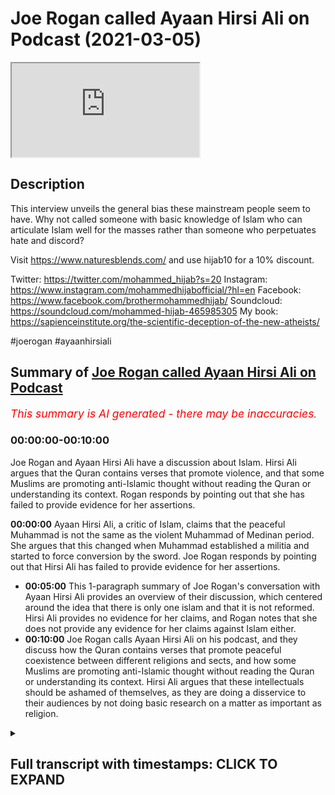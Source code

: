 # Joe Rogan called Ayaan Hirsi Ali on Podcast (2021-03-05)

<iframe loading='lazy' allow='autoplay' src='https://www.youtube.com/embed/4mPc7M3sPPU'></iframe>

## Description

This interview unveils the general bias these mainstream people seem to have. Why not called someone with basic knowledge of Islam who can articulate Islam well for the masses rather than someone who perpetuates hate and discord? 

Visit https://www.naturesblends.com/ and use hijab10 for a 10% discount. 

Twitter: https://twitter.com/mohammed_hijab?s=20
Instagram: https://www.instagram.com/mohammedhijabofficial/?hl=en
Facebook: https://www.facebook.com/brothermohammedhijab/
Soundcloud: https://soundcloud.com/mohammed-hijab-465985305
My book: https://sapienceinstitute.org/the-scientific-deception-of-the-new-atheists/

#joerogan #ayaanhirsiali

## Summary of [Joe Rogan called Ayaan Hirsi Ali on Podcast](https://www.youtube.com/watch?v=4mPc7M3sPPU)


*<span style="color:red; font-size:125%">This summary is AI generated - there may be inaccuracies</span>. [](/)*

### <a onclick="modifyYTiframeseektime('0')">00:00:00-00:10:00</a>

Joe Rogan and Ayaan Hirsi Ali have a discussion about Islam. Hirsi Ali argues that the Quran contains verses that promote violence, and that some Muslims are promoting anti-Islamic thought without reading the Quran or understanding its context. Rogan responds by pointing out that she has failed to provide evidence for her assertions.

**<a onclick="modifyYTiframeseektime('0')">00:00:00</a>** Ayaan Hirsi Ali, a critic of Islam, claims that the peaceful Muhammad is not the same as the violent Muhammad of Medinan period. She argues that this changed when Muhammad established a militia and started to force conversion by the sword. Joe Rogan responds by pointing out that Hirsi Ali has failed to provide evidence for her assertions.
* **<a onclick="modifyYTiframeseektime('300')">00:05:00</a>** This 1-paragraph summary of Joe Rogan's conversation with Ayaan Hirsi Ali provides an overview of their discussion, which centered around the idea that there is only one islam and that it is not reformed. Hirsi Ali provides no evidence for her claims, and Rogan notes that she does not provide any evidence for her claims against Islam either.
* **<a onclick="modifyYTiframeseektime('600')">00:10:00</a>** Joe Rogan calls Ayaan Hirsi Ali on his podcast, and they discuss how the Quran contains verses that promote peaceful coexistence between different religions and sects, and how some Muslims are promoting anti-Islamic thought without reading the Quran or understanding its context. Hirsi Ali argues that these intellectuals should be ashamed of themselves, as they are doing a disservice to their audiences by not doing basic research on a matter as important as religion.

<details><summary><h2>Full transcript with timestamps: CLICK TO EXPAND</h2></summary>

<a onclick="modifyYTiframeseektime('0')">0:00:00</a> [Music]  
<a onclick="modifyYTiframeseektime('5')">0:00:05</a> is the hijab 10  
<a onclick="modifyYTiframeseektime('7')">0:00:07</a> discount code for 10 percent discount on  
<a onclick="modifyYTiframeseektime('9')">0:00:09</a> a wide range of products including  
<a onclick="modifyYTiframeseektime('11')">0:00:11</a> premium ethiopian black seed products  
<a onclick="modifyYTiframeseektime('13')">0:00:13</a> assalamualaikum warahmatullahi  
<a onclick="modifyYTiframeseektime('16')">0:00:16</a> i recently watched a podcast between joe  
<a onclick="modifyYTiframeseektime('19')">0:00:19</a> rogan and iron hersey ali  
<a onclick="modifyYTiframeseektime('21')">0:00:21</a> she recently also had a podcast with  
<a onclick="modifyYTiframeseektime('23')">0:00:23</a> jordan peterson which i responded to  
<a onclick="modifyYTiframeseektime('26')">0:00:26</a> in a decisive refutation a cut-throat  
<a onclick="modifyYTiframeseektime('28')">0:00:28</a> refutation  
<a onclick="modifyYTiframeseektime('29')">0:00:29</a> that you can see in the description box  
<a onclick="modifyYTiframeseektime('33')">0:00:33</a> now i don't want to speak in a  
<a onclick="modifyYTiframeseektime('35')">0:00:35</a> sesquipedaly and liquacious way  
<a onclick="modifyYTiframeseektime('37')">0:00:37</a> i want to be straight to the point and  
<a onclick="modifyYTiframeseektime('39')">0:00:39</a> say what i thought was fundamentally  
<a onclick="modifyYTiframeseektime('41')">0:00:41</a> flawed with this particular  
<a onclick="modifyYTiframeseektime('43')">0:00:43</a> podcast that took place between hersey  
<a onclick="modifyYTiframeseektime('46')">0:00:46</a> ali  
<a onclick="modifyYTiframeseektime('46')">0:00:46</a> and joel rogan now they spoke about many  
<a onclick="modifyYTiframeseektime('50')">0:00:50</a> things and i could spend  
<a onclick="modifyYTiframeseektime('51')">0:00:51</a> a good 15 20 or 30 minutes telling you  
<a onclick="modifyYTiframeseektime('54')">0:00:54</a> on  
<a onclick="modifyYTiframeseektime('54')">0:00:54</a> each occasion where she went wrong and  
<a onclick="modifyYTiframeseektime('56')">0:00:56</a> spoke untruths  
<a onclick="modifyYTiframeseektime('58')">0:00:58</a> but i'm just going to focus on one thing  
<a onclick="modifyYTiframeseektime('60')">0:01:00</a> which is so egregiously a historical  
<a onclick="modifyYTiframeseektime('62')">0:01:02</a> that it requires a refutation with  
<a onclick="modifyYTiframeseektime('66')">0:01:06</a> the source sources and evidences sexual  
<a onclick="modifyYTiframeseektime('68')">0:01:08</a> evidences to prove my point  
<a onclick="modifyYTiframeseektime('71')">0:01:11</a> the main argument that she was making  
<a onclick="modifyYTiframeseektime('72')">0:01:12</a> was when the prophet became a prophet in  
<a onclick="modifyYTiframeseektime('74')">0:01:14</a> her eyes  
<a onclick="modifyYTiframeseektime('76')">0:01:16</a> claimed that he was a prophet there were  
<a onclick="modifyYTiframeseektime('77')">0:01:17</a> two periods which are well known  
<a onclick="modifyYTiframeseektime('79')">0:01:19</a> in the seerah literature and the  
<a onclick="modifyYTiframeseektime('81')">0:01:21</a> biography literature as the meccan  
<a onclick="modifyYTiframeseektime('83')">0:01:23</a> period and the medinan period  
<a onclick="modifyYTiframeseektime('85')">0:01:25</a> the meccan period was a period of time  
<a onclick="modifyYTiframeseektime('88')">0:01:28</a> where the prophet and his companions  
<a onclick="modifyYTiframeseektime('89')">0:01:29</a> were being boycott  
<a onclick="modifyYTiframeseektime('91')">0:01:31</a> boycotted and tortured and you know  
<a onclick="modifyYTiframeseektime('93')">0:01:33</a> obviously the  
<a onclick="modifyYTiframeseektime('94')">0:01:34</a> the muslims were on the back foot if you  
<a onclick="modifyYTiframeseektime('96')">0:01:36</a> want to call it that and being oppressed  
<a onclick="modifyYTiframeseektime('98')">0:01:38</a> as minorities  
<a onclick="modifyYTiframeseektime('99')">0:01:39</a> so she said this is the version of islam  
<a onclick="modifyYTiframeseektime('102')">0:01:42</a> which is not basically terroristic she  
<a onclick="modifyYTiframeseektime('104')">0:01:44</a> didn't use those words but  
<a onclick="modifyYTiframeseektime('105')">0:01:45</a> that's what she intended because  
<a onclick="modifyYTiframeseektime('107')">0:01:47</a> throughout the podcast she was talking  
<a onclick="modifyYTiframeseektime('108')">0:01:48</a> about the link between isis and islam  
<a onclick="modifyYTiframeseektime('111')">0:01:51</a> and then the prophet went to medina  
<a onclick="modifyYTiframeseektime('114')">0:01:54</a> and according to her this is when the  
<a onclick="modifyYTiframeseektime('116')">0:01:56</a> violence started to erupt and when  
<a onclick="modifyYTiframeseektime('119')">0:01:59</a> islam became a violent religion and the  
<a onclick="modifyYTiframeseektime('121')">0:02:01</a> prophet became a violent man  
<a onclick="modifyYTiframeseektime('123')">0:02:03</a> now what is it that was so egregious  
<a onclick="modifyYTiframeseektime('126')">0:02:06</a> about her  
<a onclick="modifyYTiframeseektime('127')">0:02:07</a> categorization compartmentalization  
<a onclick="modifyYTiframeseektime('131')">0:02:11</a> and her dichotomous understanding of the  
<a onclick="modifyYTiframeseektime('133')">0:02:13</a> seerah literature  
<a onclick="modifyYTiframeseektime('135')">0:02:15</a> she went on to say i'll tell you she  
<a onclick="modifyYTiframeseektime('137')">0:02:17</a> went on to say  
<a onclick="modifyYTiframeseektime('139')">0:02:19</a> that the basically basic posture of the  
<a onclick="modifyYTiframeseektime('142')">0:02:22</a> muslim people at that time was to force  
<a onclick="modifyYTiframeseektime('144')">0:02:24</a> conversion by the sword  
<a onclick="modifyYTiframeseektime('146')">0:02:26</a> either you become muslim or were going  
<a onclick="modifyYTiframeseektime('148')">0:02:28</a> to kill you and she said this in many  
<a onclick="modifyYTiframeseektime('150')">0:02:30</a> different  
<a onclick="modifyYTiframeseektime('150')">0:02:30</a> interviews which i've already refuted  
<a onclick="modifyYTiframeseektime('153')">0:02:33</a> but i thought  
<a onclick="modifyYTiframeseektime('154')">0:02:34</a> i would give this particular contention  
<a onclick="modifyYTiframeseektime('157')">0:02:37</a> it's due before i do so let's see what  
<a onclick="modifyYTiframeseektime('159')">0:02:39</a> she has to say  
<a onclick="modifyYTiframeseektime('160')">0:02:40</a> and see how joe rogan responds the islam  
<a onclick="modifyYTiframeseektime('163')">0:02:43</a> that was founded by the prophet muhammad  
<a onclick="modifyYTiframeseektime('165')">0:02:45</a> but then the prophet muhammad had two  
<a onclick="modifyYTiframeseektime('168')">0:02:48</a> careers one in mecca and one in medina  
<a onclick="modifyYTiframeseektime('171')">0:02:51</a> when he first established the religion  
<a onclick="modifyYTiframeseektime('173')">0:02:53</a> in mecca he went  
<a onclick="modifyYTiframeseektime('174')">0:02:54</a> around the city asking people to give up  
<a onclick="modifyYTiframeseektime('177')">0:02:57</a> their gods and come to his one god  
<a onclick="modifyYTiframeseektime('179')">0:02:59</a> and he did it by asking he did it by  
<a onclick="modifyYTiframeseektime('182')">0:03:02</a> persuading  
<a onclick="modifyYTiframeseektime('183')">0:03:03</a> talking to people and preaching charity  
<a onclick="modifyYTiframeseektime('186')">0:03:06</a> and goodness  
<a onclick="modifyYTiframeseektime('187')">0:03:07</a> and then 10 years later he moves to  
<a onclick="modifyYTiframeseektime('190')">0:03:10</a> medina  
<a onclick="modifyYTiframeseektime('192')">0:03:12</a> and he established he establishes a  
<a onclick="modifyYTiframeseektime('194')">0:03:14</a> militia  
<a onclick="modifyYTiframeseektime('196')">0:03:16</a> and then things change he starts to give  
<a onclick="modifyYTiframeseektime('199')">0:03:19</a> people a choice  
<a onclick="modifyYTiframeseektime('201')">0:03:21</a> you either come to my one god and you  
<a onclick="modifyYTiframeseektime('203')">0:03:23</a> give up your god  
<a onclick="modifyYTiframeseektime('204')">0:03:24</a> or you die by the sword and any time  
<a onclick="modifyYTiframeseektime('208')">0:03:28</a> from medina  
<a onclick="modifyYTiframeseektime('209')">0:03:29</a> the religion becomes incredibly  
<a onclick="modifyYTiframeseektime('212')">0:03:32</a> successful  
<a onclick="modifyYTiframeseektime('213')">0:03:33</a> and he goes beyond arabia into the rest  
<a onclick="modifyYTiframeseektime('216')">0:03:36</a> of the world  
<a onclick="modifyYTiframeseektime('217')">0:03:37</a> and so if you're a muslim in the 21st  
<a onclick="modifyYTiframeseektime('220')">0:03:40</a> century  
<a onclick="modifyYTiframeseektime('220')">0:03:40</a> and there are 1.6 billion muslims in the  
<a onclick="modifyYTiframeseektime('224')">0:03:44</a> world  
<a onclick="modifyYTiframeseektime('225')">0:03:45</a> if you're a muslim and you say i'm a  
<a onclick="modifyYTiframeseektime('227')">0:03:47</a> peace loving muslim  
<a onclick="modifyYTiframeseektime('228')">0:03:48</a> i don't want to impose my religion on  
<a onclick="modifyYTiframeseektime('230')">0:03:50</a> anyone else you're invoking muhammad in  
<a onclick="modifyYTiframeseektime('233')">0:03:53</a> medina  
<a onclick="modifyYTiframeseektime('235')">0:03:55</a> if you say well i think  
<a onclick="modifyYTiframeseektime('238')">0:03:58</a> jihad means that we must take our  
<a onclick="modifyYTiframeseektime('241')">0:04:01</a> religion seriously and convert other  
<a onclick="modifyYTiframeseektime('243')">0:04:03</a> people  
<a onclick="modifyYTiframeseektime('245')">0:04:05</a> and if they refuse to convert then we'll  
<a onclick="modifyYTiframeseektime('247')">0:04:07</a> use violence  
<a onclick="modifyYTiframeseektime('248')">0:04:08</a> then you're invoking muhammad in medina  
<a onclick="modifyYTiframeseektime('252')">0:04:12</a> you said medina twice you said medina  
<a onclick="modifyYTiframeseektime('254')">0:04:14</a> the first time as well  
<a onclick="modifyYTiframeseektime('256')">0:04:16</a> okay i'm sorry the fir the peaceful  
<a onclick="modifyYTiframeseektime('258')">0:04:18</a> muhammad is not medina  
<a onclick="modifyYTiframeseektime('259')">0:04:19</a> it is the peaceful muhammad is mecca  
<a onclick="modifyYTiframeseektime('262')">0:04:22</a> so mecca is where he first came out and  
<a onclick="modifyYTiframeseektime('265')">0:04:25</a> so if he says  
<a onclick="modifyYTiframeseektime('267')">0:04:27</a> if if a muslim today says unto you your  
<a onclick="modifyYTiframeseektime('270')">0:04:30</a> religion unto me mine i'm tolerant all  
<a onclick="modifyYTiframeseektime('272')">0:04:32</a> of that you are invoking  
<a onclick="modifyYTiframeseektime('274')">0:04:34</a> mecca if you're invoking jihad  
<a onclick="modifyYTiframeseektime('279')">0:04:39</a> you know the islamic state of iraq and  
<a onclick="modifyYTiframeseektime('282')">0:04:42</a> syria  
<a onclick="modifyYTiframeseektime('283')">0:04:43</a> isis al-qaeda and some who are  
<a onclick="modifyYTiframeseektime('286')">0:04:46</a> sometimes violent but not all the time  
<a onclick="modifyYTiframeseektime('289')">0:04:49</a> the muslim brotherhood and other  
<a onclick="modifyYTiframeseektime('290')">0:04:50</a> organizations and movements  
<a onclick="modifyYTiframeseektime('292')">0:04:52</a> they're invoking muhammad in medina  
<a onclick="modifyYTiframeseektime('295')">0:04:55</a> because in medina muhammad made it very  
<a onclick="modifyYTiframeseektime('298')">0:04:58</a> clear  
<a onclick="modifyYTiframeseektime('299')">0:04:59</a> you spread the religion by word of mouth  
<a onclick="modifyYTiframeseektime('303')">0:05:03</a> by example but also  
<a onclick="modifyYTiframeseektime('307')">0:05:07</a> by the sword by violence that's medina  
<a onclick="modifyYTiframeseektime('310')">0:05:10</a> islam so i think it would be more  
<a onclick="modifyYTiframeseektime('312')">0:05:12</a> accurate to say  
<a onclick="modifyYTiframeseektime('314')">0:05:14</a> there's just one islam at this point  
<a onclick="modifyYTiframeseektime('317')">0:05:17</a> that's unreformed  
<a onclick="modifyYTiframeseektime('318')">0:05:18</a> now joe rogan doesn't know anything  
<a onclick="modifyYTiframeseektime('320')">0:05:20</a> about islam and  
<a onclick="modifyYTiframeseektime('321')">0:05:21</a> just like jordan peterson and many of  
<a onclick="modifyYTiframeseektime('323')">0:05:23</a> those individuals they have  
<a onclick="modifyYTiframeseektime('325')">0:05:25</a> not spoken to anybody who has trained in  
<a onclick="modifyYTiframeseektime('327')">0:05:27</a> the islamic sciences  
<a onclick="modifyYTiframeseektime('328')">0:05:28</a> and so they have not educated themselves  
<a onclick="modifyYTiframeseektime('330')">0:05:30</a> or even cared to educate themselves  
<a onclick="modifyYTiframeseektime('332')">0:05:32</a> about islam as a world religion followed  
<a onclick="modifyYTiframeseektime('334')">0:05:34</a> by almost  
<a onclick="modifyYTiframeseektime('336')">0:05:36</a> a third of the world's population and so  
<a onclick="modifyYTiframeseektime('338')">0:05:38</a> he's nodding along  
<a onclick="modifyYTiframeseektime('339')">0:05:39</a> and kind of just taking whatever she has  
<a onclick="modifyYTiframeseektime('341')">0:05:41</a> to say on face value as if  
<a onclick="modifyYTiframeseektime('343')">0:05:43</a> this ultracrypterian individual isn't  
<a onclick="modifyYTiframeseektime('345')">0:05:45</a> some kind of trained  
<a onclick="modifyYTiframeseektime('346')">0:05:46</a> theological expert which she is not  
<a onclick="modifyYTiframeseektime('349')">0:05:49</a> she does not provide and this is very  
<a onclick="modifyYTiframeseektime('351')">0:05:51</a> important as as with her social  
<a onclick="modifyYTiframeseektime('354')">0:05:54</a> um kind of science sociological  
<a onclick="modifyYTiframeseektime('357')">0:05:57</a> investigations she provides no evidence  
<a onclick="modifyYTiframeseektime('360')">0:06:00</a> for any of her claims  
<a onclick="modifyYTiframeseektime('362')">0:06:02</a> and this should have been a red flag for  
<a onclick="modifyYTiframeseektime('363')">0:06:03</a> joe rogan what's the evidence that  
<a onclick="modifyYTiframeseektime('366')">0:06:06</a> there's been this transition and that  
<a onclick="modifyYTiframeseektime('368')">0:06:08</a> there's this forced conversion narrative  
<a onclick="modifyYTiframeseektime('370')">0:06:10</a> but he didn't do any of that he just  
<a onclick="modifyYTiframeseektime('371')">0:06:11</a> took everything which he said on face  
<a onclick="modifyYTiframeseektime('372')">0:06:12</a> value  
<a onclick="modifyYTiframeseektime('374')">0:06:14</a> what is the evidence against it you may  
<a onclick="modifyYTiframeseektime('376')">0:06:16</a> ask well this is the evidence against it  
<a onclick="modifyYTiframeseektime('378')">0:06:18</a> it goes to chapter 2 verse 256 of the  
<a onclick="modifyYTiframeseektime('381')">0:06:21</a> quran  
<a onclick="modifyYTiframeseektime('381')">0:06:21</a> it says there is no compulsion in  
<a onclick="modifyYTiframeseektime('385')">0:06:25</a> religion  
<a onclick="modifyYTiframeseektime('388')">0:06:28</a> that falsehood has been made clear from  
<a onclick="modifyYTiframeseektime('390')">0:06:30</a> true truth has been made clear from  
<a onclick="modifyYTiframeseektime('391')">0:06:31</a> falsehood  
<a onclick="modifyYTiframeseektime('392')">0:06:32</a> for me  
<a onclick="modifyYTiframeseektime('403')">0:06:43</a> then they have held on to the correct  
<a onclick="modifyYTiframeseektime('405')">0:06:45</a> type of anchorage  
<a onclick="modifyYTiframeseektime('408')">0:06:48</a> which cannot be undone this is the verse  
<a onclick="modifyYTiframeseektime('412')">0:06:52</a> which is undoubtedly unequivocally and  
<a onclick="modifyYTiframeseektime('416')">0:06:56</a> unambiguously  
<a onclick="modifyYTiframeseektime('418')">0:06:58</a> telling us as muslims that we cannot  
<a onclick="modifyYTiframeseektime('421')">0:07:01</a> force people to become muslim if they  
<a onclick="modifyYTiframeseektime('423')">0:07:03</a> don't want to become muslim  
<a onclick="modifyYTiframeseektime('424')">0:07:04</a> and that this is not our effort our  
<a onclick="modifyYTiframeseektime('426')">0:07:06</a> objective  
<a onclick="modifyYTiframeseektime('428')">0:07:08</a> or our standard or our morality  
<a onclick="modifyYTiframeseektime('432')">0:07:12</a> this verse is a general verse  
<a onclick="modifyYTiframeseektime('435')">0:07:15</a> and i may add revealed in medina not in  
<a onclick="modifyYTiframeseektime('439')">0:07:19</a> mecca  
<a onclick="modifyYTiframeseektime('440')">0:07:20</a> which goes completely counter narrative  
<a onclick="modifyYTiframeseektime('442')">0:07:22</a> to what this individual said  
<a onclick="modifyYTiframeseektime('445')">0:07:25</a> and this verse was revealed at a time  
<a onclick="modifyYTiframeseektime('448')">0:07:28</a> where a jewish woman  
<a onclick="modifyYTiframeseektime('450')">0:07:30</a> swore that she would raise her child as  
<a onclick="modifyYTiframeseektime('452')">0:07:32</a> a jew  
<a onclick="modifyYTiframeseektime('453')">0:07:33</a> and people in medina probably muslims  
<a onclick="modifyYTiframeseektime('457')">0:07:37</a> who had the child was were worried that  
<a onclick="modifyYTiframeseektime('461')">0:07:41</a> these children would be born  
<a onclick="modifyYTiframeseektime('463')">0:07:43</a> or raised as jews whilst they were  
<a onclick="modifyYTiframeseektime('465')">0:07:45</a> muslims and this is narrated in the  
<a onclick="modifyYTiframeseektime('467')">0:07:47</a> authentic traditions of the prophet the  
<a onclick="modifyYTiframeseektime('469')">0:07:49</a> prophet said  
<a onclick="modifyYTiframeseektime('471')">0:07:51</a> he basically narrated this same  
<a onclick="modifyYTiframeseektime('473')">0:07:53</a> sentiment that there is no  
<a onclick="modifyYTiframeseektime('474')">0:07:54</a> compulsion here we can't force people  
<a onclick="modifyYTiframeseektime('478')">0:07:58</a> to become muslim if they don't want to  
<a onclick="modifyYTiframeseektime('481')">0:08:01</a> be muslim  
<a onclick="modifyYTiframeseektime('482')">0:08:02</a> and that is certainly not what islam  
<a onclick="modifyYTiframeseektime('485')">0:08:05</a> says  
<a onclick="modifyYTiframeseektime('486')">0:08:06</a> in medina or in mecca  
<a onclick="modifyYTiframeseektime('490')">0:08:10</a> moreover there is a very famous hadith  
<a onclick="modifyYTiframeseektime('493')">0:08:13</a> of the prophet  
<a onclick="modifyYTiframeseektime('494')">0:08:14</a> where the saw his sword he went to sleep  
<a onclick="modifyYTiframeseektime('496')">0:08:16</a> and his sword was on a tree  
<a onclick="modifyYTiframeseektime('498')">0:08:18</a> he woke up and a man started holding the  
<a onclick="modifyYTiframeseektime('501')">0:08:21</a> sword  
<a onclick="modifyYTiframeseektime('502')">0:08:22</a> and he was asking the prophet if he was  
<a onclick="modifyYTiframeseektime('504')">0:08:24</a> worried or  
<a onclick="modifyYTiframeseektime('505')">0:08:25</a> scared or something like that he said no  
<a onclick="modifyYTiframeseektime('506')">0:08:26</a> allah will protect me god will protect  
<a onclick="modifyYTiframeseektime('508')">0:08:28</a> me  
<a onclick="modifyYTiframeseektime('509')">0:08:29</a> and as he said that the guy's sword fell  
<a onclick="modifyYTiframeseektime('511')">0:08:31</a> off and it went into the prophet's hand  
<a onclick="modifyYTiframeseektime('513')">0:08:33</a> so now imagine this the prophet is  
<a onclick="modifyYTiframeseektime('515')">0:08:35</a> holding the sword  
<a onclick="modifyYTiframeseektime('516')">0:08:36</a> and the guy is there he's seen  
<a onclick="modifyYTiframeseektime('519')">0:08:39</a> that this miracle if you want to call it  
<a onclick="modifyYTiframeseektime('522')">0:08:42</a> that that the sword  
<a onclick="modifyYTiframeseektime('523')">0:08:43</a> transferred into the prophet's hand and  
<a onclick="modifyYTiframeseektime('526')">0:08:46</a> the hadith goes on to say  
<a onclick="modifyYTiframeseektime('529')">0:08:49</a> that the prophet asked him  
<a onclick="modifyYTiframeseektime('532')">0:08:52</a> accept me as the messenger etc he said  
<a onclick="modifyYTiframeseektime('534')">0:08:54</a> no but i'm not gonna fight you or your  
<a onclick="modifyYTiframeseektime('536')">0:08:56</a> people  
<a onclick="modifyYTiframeseektime('537')">0:08:57</a> now bear in mind bear in mind the  
<a onclick="modifyYTiframeseektime('539')">0:08:59</a> prophet is holding the sword  
<a onclick="modifyYTiframeseektime('541')">0:09:01</a> and the man is right in front of him  
<a onclick="modifyYTiframeseektime('543')">0:09:03</a> saying i'm not going to accept you as a  
<a onclick="modifyYTiframeseektime('545')">0:09:05</a> prophet  
<a onclick="modifyYTiframeseektime('546')">0:09:06</a> and i'm not going to be a muslim now if  
<a onclick="modifyYTiframeseektime('549')">0:09:09</a> the narrative was true  
<a onclick="modifyYTiframeseektime('550')">0:09:10</a> and this was in medina if the narrative  
<a onclick="modifyYTiframeseektime('552')">0:09:12</a> was true  
<a onclick="modifyYTiframeseektime('553')">0:09:13</a> then the prophet should have chopped his  
<a onclick="modifyYTiframeseektime('555')">0:09:15</a> head off and said no well if you don't  
<a onclick="modifyYTiframeseektime('556')">0:09:16</a> accept my way i'm going to kill you  
<a onclick="modifyYTiframeseektime('558')">0:09:18</a> instead he let him go and that man  
<a onclick="modifyYTiframeseektime('561')">0:09:21</a> praised the prophet to his people saying  
<a onclick="modifyYTiframeseektime('562')">0:09:22</a> this man is the best person  
<a onclick="modifyYTiframeseektime('564')">0:09:24</a> that has ever been sent or something in  
<a onclick="modifyYTiframeseektime('566')">0:09:26</a> hyperbole to that extent  
<a onclick="modifyYTiframeseektime('569')">0:09:29</a> so that's another evidence and i can  
<a onclick="modifyYTiframeseektime('572')">0:09:32</a> continually  
<a onclick="modifyYTiframeseektime('574')">0:09:34</a> quote evidences in the medinan period  
<a onclick="modifyYTiframeseektime('576')">0:09:36</a> which go completely counter narrative  
<a onclick="modifyYTiframeseektime('579')">0:09:39</a> just read chapter 4 verse 90 of the  
<a onclick="modifyYTiframeseektime('580')">0:09:40</a> quran  
<a onclick="modifyYTiframeseektime('588')">0:09:48</a> has except for the ones you don't fight  
<a onclick="modifyYTiframeseektime('592')">0:09:52</a> the ones who  
<a onclick="modifyYTiframeseektime('593')">0:09:53</a> come to you and you have a treaty with  
<a onclick="modifyYTiframeseektime('596')">0:09:56</a> them  
<a onclick="modifyYTiframeseektime('598')">0:09:58</a> okay you have a treaty with them a  
<a onclick="modifyYTiframeseektime('599')">0:09:59</a> contract with them or they come with  
<a onclick="modifyYTiframeseektime('602')">0:10:02</a> open chests that they don't want to  
<a onclick="modifyYTiframeseektime('604')">0:10:04</a> fight you  
<a onclick="modifyYTiframeseektime('606')">0:10:06</a> in other words the verse continues  
<a onclick="modifyYTiframeseektime('610')">0:10:10</a> you have no way against them in other  
<a onclick="modifyYTiframeseektime('611')">0:10:11</a> words there's no reason to fight these  
<a onclick="modifyYTiframeseektime('613')">0:10:13</a> individuals  
<a onclick="modifyYTiframeseektime('613')">0:10:13</a> the quran is filled with things like  
<a onclick="modifyYTiframeseektime('616')">0:10:16</a> this  
<a onclick="modifyYTiframeseektime('616')">0:10:16</a> people just have to read the quran and  
<a onclick="modifyYTiframeseektime('618')">0:10:18</a> understand it contextually  
<a onclick="modifyYTiframeseektime('620')">0:10:20</a> i think what's really going on is that  
<a onclick="modifyYTiframeseektime('623')">0:10:23</a> these individuals not even reading the  
<a onclick="modifyYTiframeseektime('624')">0:10:24</a> quran  
<a onclick="modifyYTiframeseektime('625')">0:10:25</a> joe rogan i doubt he's even read the  
<a onclick="modifyYTiframeseektime('627')">0:10:27</a> translations of the meanings of the  
<a onclick="modifyYTiframeseektime('628')">0:10:28</a> quran english  
<a onclick="modifyYTiframeseektime('629')">0:10:29</a> jordan p is in the same thing and most  
<a onclick="modifyYTiframeseektime('631')">0:10:31</a> of the other people  
<a onclick="modifyYTiframeseektime('632')">0:10:32</a> which is quite shameful for public  
<a onclick="modifyYTiframeseektime('634')">0:10:34</a> intellectuals like that's actually quite  
<a onclick="modifyYTiframeseektime('636')">0:10:36</a> embarrassing  
<a onclick="modifyYTiframeseektime('637')">0:10:37</a> people that are meant to be public  
<a onclick="modifyYTiframeseektime('638')">0:10:38</a> intellectuals in the west and edify  
<a onclick="modifyYTiframeseektime('639')">0:10:39</a> their audiences  
<a onclick="modifyYTiframeseektime('641')">0:10:41</a> are a not doing like basic background  
<a onclick="modifyYTiframeseektime('644')">0:10:44</a> checks on a huge  
<a onclick="modifyYTiframeseektime('645')">0:10:45</a> thing as religion and b only calling on  
<a onclick="modifyYTiframeseektime('648')">0:10:48</a> to their show  
<a onclick="modifyYTiframeseektime('649')">0:10:49</a> those individuals who have unsympathetic  
<a onclick="modifyYTiframeseektime('651')">0:10:51</a> views to islam and muslims  
<a onclick="modifyYTiframeseektime('654')">0:10:54</a> really they should be ashamed of  
<a onclick="modifyYTiframeseektime('655')">0:10:55</a> themselves and this high time the muslim  
<a onclick="modifyYTiframeseektime('657')">0:10:57</a> community put pressure on them  
<a onclick="modifyYTiframeseektime('659')">0:10:59</a> for doing what they're doing they've  
<a onclick="modifyYTiframeseektime('661')">0:11:01</a> created for themselves an echo chamber  
<a onclick="modifyYTiframeseektime('663')">0:11:03</a> of anti-islamic thought and they can't  
<a onclick="modifyYTiframeseektime('667')">0:11:07</a> for whatever reason come to reason  
<a onclick="modifyYTiframeseektime('671')">0:11:11</a> and start thinking about this matter  
<a onclick="modifyYTiframeseektime('673')">0:11:13</a> properly  
<a onclick="modifyYTiframeseektime('674')">0:11:14</a> and another thing which needs to be  
<a onclick="modifyYTiframeseektime('676')">0:11:16</a> mentioned is that when the prophet  
<a onclick="modifyYTiframeseektime('677')">0:11:17</a> salallahu when he went to medina he  
<a onclick="modifyYTiframeseektime('679')">0:11:19</a> in fact established a constitution and  
<a onclick="modifyYTiframeseektime('682')">0:11:22</a> in that constitution he  
<a onclick="modifyYTiframeseektime('683')">0:11:23</a> explicitly assured  
<a onclick="modifyYTiframeseektime('687')">0:11:27</a> the uh them the the the blood on the  
<a onclick="modifyYTiframeseektime('690')">0:11:30</a> life and the protection of the jews  
<a onclick="modifyYTiframeseektime('693')">0:11:33</a> and the other unbelievers in the area  
<a onclick="modifyYTiframeseektime('694')">0:11:34</a> explicitly and this is mentioned in many  
<a onclick="modifyYTiframeseektime('696')">0:11:36</a> uh books and the ways which are referred  
<a onclick="modifyYTiframeseektime('699')">0:11:39</a> to as narrations  
<a onclick="modifyYTiframeseektime('700')">0:11:40</a> for example she had a zohori in his uh  
<a onclick="modifyYTiframeseektime('703')">0:11:43</a> mahazi it's a particular book  
<a onclick="modifyYTiframeseektime('704')">0:11:44</a> and a source not only that but people  
<a onclick="modifyYTiframeseektime('706')">0:11:46</a> that so someone will say  
<a onclick="modifyYTiframeseektime('708')">0:11:48</a> well this is something which is  
<a onclick="modifyYTiframeseektime('709')">0:11:49</a> abrogated and is no longer like that  
<a onclick="modifyYTiframeseektime('712')">0:11:52</a> but if that is the case then how comes  
<a onclick="modifyYTiframeseektime('714')">0:11:54</a> after him the sahaba  
<a onclick="modifyYTiframeseektime('716')">0:11:56</a> or the companions for example  
<a onclick="modifyYTiframeseektime('719')">0:11:59</a> when he conquered the jerusalem  
<a onclick="modifyYTiframeseektime('723')">0:12:03</a> he came in and he told the people that  
<a onclick="modifyYTiframeseektime('726')">0:12:06</a> you the same kind of sentiment same kind  
<a onclick="modifyYTiframeseektime('727')">0:12:07</a> of thing he said that your churches are  
<a onclick="modifyYTiframeseektime('729')">0:12:09</a> protected  
<a onclick="modifyYTiframeseektime('730')">0:12:10</a> your lives are protected and if new  
<a onclick="modifyYTiframeseektime('732')">0:12:12</a> jersey mentions this and his book  
<a onclick="modifyYTiframeseektime('735')">0:12:15</a> and many others mention it we can give  
<a onclick="modifyYTiframeseektime('737')">0:12:17</a> you the sources for that  
<a onclick="modifyYTiframeseektime('738')">0:12:18</a> at any point in time that you and this  
<a onclick="modifyYTiframeseektime('740')">0:12:20</a> is well known and in fact you can even  
<a onclick="modifyYTiframeseektime('742')">0:12:22</a> read an orientalist work on it because  
<a onclick="modifyYTiframeseektime('744')">0:12:24</a> i'm mentioning islamic sources  
<a onclick="modifyYTiframeseektime('745')">0:12:25</a> go and read the preaching of islam by  
<a onclick="modifyYTiframeseektime('747')">0:12:27</a> arnold  
<a onclick="modifyYTiframeseektime('749')">0:12:29</a> thomas walker arnold he even mentions  
<a onclick="modifyYTiframeseektime('751')">0:12:31</a> this point  
<a onclick="modifyYTiframeseektime('752')">0:12:32</a> okay so at the end of the day to  
<a onclick="modifyYTiframeseektime('755')">0:12:35</a> give people misinformation when the  
<a onclick="modifyYTiframeseektime('757')">0:12:37</a> reality of it is  
<a onclick="modifyYTiframeseektime('759')">0:12:39</a> in islam there is a type of religious  
<a onclick="modifyYTiframeseektime('762')">0:12:42</a> pluralism  
<a onclick="modifyYTiframeseektime('763')">0:12:43</a> which is not emphasized or even  
<a onclick="modifyYTiframeseektime('764')">0:12:44</a> understood  
<a onclick="modifyYTiframeseektime('766')">0:12:46</a> by westerners like jorgen or jordan  
<a onclick="modifyYTiframeseektime('769')">0:12:49</a> peterson or  
<a onclick="modifyYTiframeseektime('770')">0:12:50</a> ayan who has forged herself into a  
<a onclick="modifyYTiframeseektime('773')">0:12:53</a> western discourse  
<a onclick="modifyYTiframeseektime('774')">0:12:54</a> there is and in fact we have narrations  
<a onclick="modifyYTiframeseektime('777')">0:12:57</a> talking about  
<a onclick="modifyYTiframeseektime('778')">0:12:58</a> jews and christians having their own  
<a onclick="modifyYTiframeseektime('780')">0:13:00</a> spaces to pray in not only that but to  
<a onclick="modifyYTiframeseektime('783')">0:13:03</a> rule with their own laws  
<a onclick="modifyYTiframeseektime('786')">0:13:06</a> with their own religious laws within the  
<a onclick="modifyYTiframeseektime('789')">0:13:09</a> islamic polity  
<a onclick="modifyYTiframeseektime('791')">0:13:11</a> what's where is the narrative of we're  
<a onclick="modifyYTiframeseektime('794')">0:13:14</a> going to kill you  
<a onclick="modifyYTiframeseektime('795')">0:13:15</a> and we're going to convert you by force  
<a onclick="modifyYTiframeseektime('798')">0:13:18</a> when they went into egypt  
<a onclick="modifyYTiframeseektime('800')">0:13:20</a> they left the cops as they were and  
<a onclick="modifyYTiframeseektime('802')">0:13:22</a> that's why we have a healthy  
<a onclick="modifyYTiframeseektime('804')">0:13:24</a> maybe 15 million copts in egypt  
<a onclick="modifyYTiframeseektime('807')">0:13:27</a> not converted into islam as as is  
<a onclick="modifyYTiframeseektime('810')">0:13:30</a> presupposed there are too many evidences  
<a onclick="modifyYTiframeseektime('813')">0:13:33</a> historical and otherwise  
<a onclick="modifyYTiframeseektime('815')">0:13:35</a> to maintain this false claim that  
<a onclick="modifyYTiframeseektime('818')">0:13:38</a> people were being forced to become  
<a onclick="modifyYTiframeseektime('821')">0:13:41</a> muslims  
<a onclick="modifyYTiframeseektime('822')">0:13:42</a> i invite you to joe rogan and all of  
<a onclick="modifyYTiframeseektime('826')">0:13:46</a> these  
<a onclick="modifyYTiframeseektime('826')">0:13:46</a> jordan peterson and all of those i  
<a onclick="modifyYTiframeseektime('829')">0:13:49</a> invite you to just  
<a onclick="modifyYTiframeseektime('830')">0:13:50</a> read the books yourself educate  
<a onclick="modifyYTiframeseektime('833')">0:13:53</a> yourselves of what you respect  
<a onclick="modifyYTiframeseektime('835')">0:13:55</a> don't live in ignorance of something so  
<a onclick="modifyYTiframeseektime('837')">0:13:57</a> important to people's lives  
<a onclick="modifyYTiframeseektime('839')">0:13:59</a> you recommend books on your websites and  
<a onclick="modifyYTiframeseektime('842')">0:14:02</a> you  
<a onclick="modifyYTiframeseektime('843')">0:14:03</a> speak to intellectuals all day and you  
<a onclick="modifyYTiframeseektime('845')">0:14:05</a> haven't even read one of the  
<a onclick="modifyYTiframeseektime('846')">0:14:06</a> actually probably the most read  
<a onclick="modifyYTiframeseektime('848')">0:14:08</a> memorized book on the face of the earth  
<a onclick="modifyYTiframeseektime('850')">0:14:10</a> which is the quran  
<a onclick="modifyYTiframeseektime('851')">0:14:11</a> i say this is a this is the problem of  
<a onclick="modifyYTiframeseektime('853')">0:14:13</a> ignorance  
<a onclick="modifyYTiframeseektime('854')">0:14:14</a> and something has to change but if you  
<a onclick="modifyYTiframeseektime('856')">0:14:16</a> want to continue you can  
<a onclick="modifyYTiframeseektime('858')">0:14:18</a> we will be here if you need us  
<a onclick="modifyYTiframeseektime('873')">0:14:33</a> you  
</details>